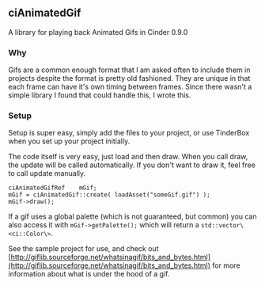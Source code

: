 ## ciAnimatedGif
A library for playing back Animated Gifs in Cinder 0.9.0

### Why
Gifs are a common enough format that I am asked often to include them in projects despite the format is pretty old fashioned.  They are unique in that each frame can have it's own timing between frames. Since there wasn't a simple library I found that could handle this, I wrote this.

### Setup
Setup is super easy, simply add the files to your project, or use TinderBox when you set up your project initially.

The code itself is very easy, just load and then draw.  When you call draw, the update will be called automatically.  If you don't want to draw it, feel free to call update manually.

```
ciAnimatedGifRef    mGif;
mGif = ciAnimatedGif::create( loadAsset("someGif.gif") );
mGif->draw();
```

If a gif uses a global palette (which is not guaranteed, but common) you can also access it with `mGif->getPalette();` which will return a `std::vector\<ci::Color\>`.

See the sample project for use, and check out [http://giflib.sourceforge.net/whatsinagif/bits_and_bytes.html](http://giflib.sourceforge.net/whatsinagif/bits_and_bytes.html) for more information about what is under the hood of a gif.
